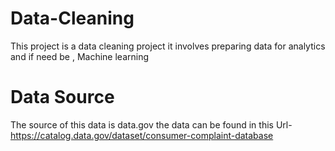 # Data-Cleaning
This project is a data cleaning project 
it involves preparing data for analytics and if need be , Machine learning
# Data Source
The source of this data is data.gov
the data can be found in this Url- https://catalog.data.gov/dataset/consumer-complaint-database
